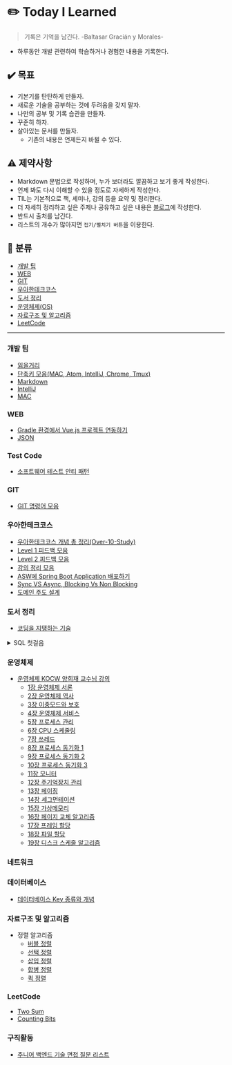 # :pencil2: Today I Learned
> 기록은 기억을 남긴다. -Baltasar Gracián y Morales-

- 하루동안 개발 관련하여 학습하거나 경험한 내용을 기록한다.


## :heavy_check_mark: 목표
- 기본기를 탄탄하게 만들자.
- 새로운 기술을 공부하는 것에 두려움을 갖지 말자.
- 나만의 공부 및 기록 습관을 만들자.
- 꾸준히 하자.
- 살아있는 문서를 만들자.
  - 기존의 내용은 언제든지 바뀔 수 있다.


## :warning: 제약사항
- Markdown 문법으로 작성하며, 누가 보더라도 깔끔하고 보기 좋게 작성한다.
- 언제 봐도 다시 이해할 수 있을 정도로 자세하게 작성한다.
- TIL는 기본적으로 책, 세미나, 강의 등을 요약 및 정리한다.
- 더 자세히 정리하고 싶은 주제나 공유하고 싶은 내용은 [블로그](https://velog.io/@codemcd)에 작성한다.
- 반드시 출처를 남긴다.
- 리스트의 개수가 많아지면 `접기/펼치기 버튼`을 이용한다.


## :book: 분류
- [개발 팁](#개발-팁)
- [WEB](#web)
- [GIT](#git)
- [우아한테크코스](#우아한테크코스)
- [도서 정리](#도서-정리)
- [운영체제(OS)](#운영체제)
- [자료구조 및 알고리즘](#자료구조-및-알고리즘)
- [LeetCode](#leetcode)

---

### 개발 팁
- [읽을거리](https://github.com/CODEMCD/TIL/blob/master/TIP/%EC%9D%BD%EC%9D%84%EA%B1%B0%EB%A6%AC.md)
- [단축키 모음(MAC, Atom, IntelliJ, Chrome, Tmux)](https://github.com/CODEMCD/TIL/blob/master/TIP/%EB%8B%A8%EC%B6%95%ED%82%A4%20%EB%AA%A8%EC%9D%8C.md)
- [Markdown](https://github.com/CODEMCD/TIL/blob/master/TIP/Markdown.md)
- [IntelliJ](https://github.com/CODEMCD/TIL/blob/master/TIP/IntelliJ.md)
- [MAC](https://github.com/CODEMCD/TIL/blob/master/TIP/Mac.md)


### WEB
- [Gradle 환경에서 Vue.js 프로젝트 연동하기](https://github.com/CODEMCD/TIL/blob/master/WEB/Gradle%ED%99%98%EA%B2%BD%EC%97%90%EC%84%9C%20Vue.js%20%ED%94%84%EB%A1%9C%EC%A0%9D%ED%8A%B8%ED%95%98%EA%B8%B0.md)
- [JSON](https://github.com/CODEMCD/TIL/blob/master/WEB/JSON.md)


### Test Code
- [소프트웨어 테스트 안티 패턴](https://github.com/CODEMCD/TIL/blob/master/TEST%20CODE/%EC%86%8C%ED%94%84%ED%8A%B8%EC%9B%A8%EC%96%B4%20%ED%85%8C%EC%8A%A4%ED%8A%B8%20%EC%95%88%ED%8B%B0%20%ED%8C%A8%ED%84%B4.md)


### GIT
- [GIT 명령어 모음](https://github.com/CODEMCD/TIL/blob/master/GIT/GIT%20%EB%AA%85%EB%A0%B9%EC%96%B4.md)


### 우아한테크코스
- [우아한테크코스 개념 총 정리(Over-10-Study)](https://github.com/Over-10-Study/woowa-tech-wiki)
- [Level 1 피드백 모음](https://github.com/CODEMCD/TIL/blob/master/%EC%9A%B0%EC%95%84%ED%95%9C%ED%85%8C%ED%81%AC%EC%BD%94%EC%8A%A4/Level1%20%ED%94%BC%EB%93%9C%EB%B0%B1%20%EB%AA%A8%EC%9D%8C.md)
- [Level 2 피드백 모음](https://github.com/CODEMCD/TIL/blob/master/%EC%9A%B0%EC%95%84%ED%95%9C%ED%85%8C%ED%81%AC%EC%BD%94%EC%8A%A4/Level2%20%ED%94%BC%EB%93%9C%EB%B0%B1%20%EB%AA%A8%EC%9D%8C.md)
- [강의 정리 모음](https://github.com/CODEMCD/TIL/blob/master/%EC%9A%B0%EC%95%84%ED%95%9C%ED%85%8C%ED%81%AC%EC%BD%94%EC%8A%A4/%EA%B0%95%EC%9D%98%20%EC%A0%95%EB%A6%AC%20%EB%AA%A8%EC%9D%8C.md)
- [ASW에 Spring Boot Application 배포하기](https://github.com/CODEMCD/TIL/blob/master/%EC%9A%B0%EC%95%84%ED%95%9C%ED%85%8C%ED%81%AC%EC%BD%94%EC%8A%A4/AWS%EC%97%90%20Spring%20Web%20Application%20%EB%B0%B0%ED%8F%AC%ED%95%98%EA%B8%B0.md)
- [Sync VS Async, Blocking Vs Non Blocking](https://github.com/CODEMCD/TIL/blob/master/%EC%9A%B0%EC%95%84%ED%95%9C%ED%85%8C%ED%81%AC%EC%BD%94%EC%8A%A4/Sync%20VS%20Async%2CBlocking%20VS%20Non%20Blocking.md)
- [도메인 주도 설계](https://github.com/CODEMCD/TIL/blob/master/%EC%9A%B0%EC%95%84%ED%95%9C%ED%85%8C%ED%81%AC%EC%BD%94%EC%8A%A4/%EB%8F%84%EB%A9%94%EC%9D%B8%20%EC%A3%BC%EB%8F%84%20%EC%84%A4%EA%B3%84.md)


### 도서 정리
- [코딩을 지탱하는 기술](https://github.com/CODEMCD/TIL/blob/master/%EB%8F%84%EC%84%9C/%EC%BD%94%EB%94%A9%EC%9D%84%20%EC%A7%80%ED%83%B1%ED%95%98%EB%8A%94%20%EA%B8%B0%EC%88%A0.md)

<details>
<summary>SQL 첫걸음</summary>
<div markdown="1">

- [1강 데이터베이스](https://github.com/CODEMCD/TIL/blob/master/%EB%8F%84%EC%84%9C/SQL%20%EC%B2%AB%EA%B1%B8%EC%9D%8C/1%EA%B0%95%20%EB%8D%B0%EC%9D%B4%ED%84%B0%EB%B2%A0%EC%9D%B4%EC%8A%A4.md)
- [2강 다양한 데이터베이스](https://github.com/CODEMCD/TIL/blob/master/%EB%8F%84%EC%84%9C/SQL%20%EC%B2%AB%EA%B1%B8%EC%9D%8C/2%EA%B0%95%20%EB%8B%A4%EC%96%91%ED%95%9C%20%EB%8D%B0%EC%9D%B4%ED%84%B0%EB%B2%A0%EC%9D%B4%EC%8A%A4.md)
- [3강 데이터베이스 서버](https://github.com/CODEMCD/TIL/blob/master/%EB%8F%84%EC%84%9C/SQL%20%EC%B2%AB%EA%B1%B8%EC%9D%8C/3%EA%B0%95%20%EB%8D%B0%EC%9D%B4%ED%84%B0%EB%B2%A0%EC%9D%B4%EC%8A%A4%20%EC%84%9C%EB%B2%84.md)
- [4강 Hello World 실행하기](https://github.com/CODEMCD/TIL/blob/master/%EB%8F%84%EC%84%9C/SQL%20%EC%B2%AB%EA%B1%B8%EC%9D%8C/4%EA%B0%95%20Hello%20World%20%EC%8B%A4%ED%96%89%ED%95%98%EA%B8%B0.md)
- [5강 테이블 구조 참조하기](https://github.com/CODEMCD/TIL/blob/master/%EB%8F%84%EC%84%9C/SQL%20%EC%B2%AB%EA%B1%B8%EC%9D%8C/5%EA%B0%95%20%ED%85%8C%EC%9D%B4%EB%B8%94%20%EA%B5%AC%EC%A1%B0%20%EC%B0%B8%EC%A1%B0%ED%95%98%EA%B8%B0.md)
- [6강 검색 조건 지정하기](https://github.com/CODEMCD/TIL/blob/master/%EB%8F%84%EC%84%9C/SQL%20%EC%B2%AB%EA%B1%B8%EC%9D%8C/6%EA%B0%95%20%EA%B2%80%EC%83%89%20%EC%A1%B0%EA%B1%B4%20%EC%A7%80%EC%A0%95%ED%95%98%EA%B8%B0.md)
- [7강 조건 조합하기](https://github.com/CODEMCD/TIL/blob/master/%EB%8F%84%EC%84%9C/SQL%20%EC%B2%AB%EA%B1%B8%EC%9D%8C/7%EA%B0%95%20%EC%A1%B0%EA%B1%B4%20%EC%A1%B0%ED%95%A9%ED%95%98%EA%B8%B0.md)
- [8강 패턴 매칭에 의한 검색](https://github.com/CODEMCD/TIL/blob/master/%EB%8F%84%EC%84%9C/SQL%20%EC%B2%AB%EA%B1%B8%EC%9D%8C/8%EA%B0%95%20%ED%8C%A8%ED%84%B4%20%EB%A7%A4%EC%B9%AD%EC%97%90%20%EC%9D%98%ED%95%9C%20%EA%B2%80%EC%83%89.md)
- [9강 정렬-ORDER BY](https://github.com/CODEMCD/TIL/blob/master/%EB%8F%84%EC%84%9C/SQL%20%EC%B2%AB%EA%B1%B8%EC%9D%8C/9%EA%B0%95%20%EC%A0%95%EB%A0%AC-ORDER%20BY.md)
- [10강 복수의 열을 지정해 정렬하기](https://github.com/CODEMCD/TIL/blob/master/%EB%8F%84%EC%84%9C/SQL%20%EC%B2%AB%EA%B1%B8%EC%9D%8C/10%EA%B0%95%20%EB%B3%B5%EC%88%98%EC%9D%98%20%EC%97%B4%EC%9D%84%20%EC%A7%80%EC%A0%95%ED%95%B4%20%EC%A0%95%EB%A0%AC%ED%95%98%EA%B8%B0.md)
- [11강 결과 행 제한하기](https://github.com/CODEMCD/TIL/blob/master/%EB%8F%84%EC%84%9C/SQL%20%EC%B2%AB%EA%B1%B8%EC%9D%8C/11%EA%B0%95%20%EA%B2%B0%EA%B3%BC%20%ED%96%89%20%EC%A0%9C%ED%95%9C%ED%95%98%EA%B8%B0-LIMIT.md)
- [12강 수치 연산](https://github.com/CODEMCD/TIL/blob/master/%EB%8F%84%EC%84%9C/SQL%20%EC%B2%AB%EA%B1%B8%EC%9D%8C/12%EA%B0%95%20%EC%88%98%EC%B9%98%20%EC%97%B0%EC%82%B0.md)

</div>
</details>


### 운영체제
- [운영체제 KOCW 양희재 교수님 강의](http://www.kocw.net/home/search/kemView.do?kemId=978503)
  - [1장 운영체제 서론](https://github.com/CODEMCD/TIL/blob/master/OS/1%EC%9E%A5-%EC%9A%B4%EC%98%81%EC%B2%B4%EC%A0%9C%20%EC%84%9C%EB%A1%A0.md)
  - [2장 운영체제 역사](https://github.com/CODEMCD/TIL/blob/master/OS/2%EC%9E%A5-%EC%9A%B4%EC%98%81%EC%B2%B4%EC%A0%9C%20%EC%97%AD%EC%82%AC.md)
  - [3장 이중모드와 보호](https://github.com/CODEMCD/TIL/blob/master/OS/3%EC%9E%A5-%EC%9D%B4%EC%A4%91%EB%AA%A8%EB%93%9C%EC%99%80%20%EB%B3%B4%ED%98%B8.md)
  - [4장 운영체제 서비스](https://github.com/CODEMCD/TIL/blob/master/OS/4%EC%9E%A5-%EC%9A%B4%EC%98%81%EC%B2%B4%EC%A0%9C%20%EC%84%9C%EB%B9%84%EC%8A%A4.md)
  - [5장 프로세스 관리](https://github.com/CODEMCD/TIL/blob/master/OS/5%EC%9E%A5-%ED%94%84%EB%A1%9C%EC%84%B8%EC%8A%A4%EA%B4%80%EB%A6%AC.md)
  - [6장 CPU 스케줄링](https://github.com/CODEMCD/TIL/blob/master/OS/6%EC%9E%A5-CPU%EC%8A%A4%EC%BC%80%EC%A4%84%EB%A7%81.md)
  - [7장 쓰레드](https://github.com/CODEMCD/TIL/blob/master/OS/7%EC%9E%A5-%EC%93%B0%EB%A0%88%EB%93%9C.md)
  - [8장 프로세스 동기화 1](https://github.com/CODEMCD/TIL/blob/master/OS/8%EC%9E%A5-%ED%94%84%EB%A1%9C%EC%84%B8%EC%8A%A4%20%EB%8F%99%EA%B8%B0%ED%99%94-1.md)
  - [9장 프로세스 동기화 2](https://github.com/CODEMCD/TIL/blob/master/OS/9%EC%9E%A5-%ED%94%84%EB%A1%9C%EC%84%B8%EC%8A%A4%20%EB%8F%99%EA%B8%B0%ED%99%94-2.md)
  - [10장 프로세스 동기화 3](https://github.com/CODEMCD/TIL/blob/master/OS/10%EC%9E%A5-%ED%94%84%EB%A1%9C%EC%84%B8%EC%8A%A4%20%EB%8F%99%EA%B8%B0%ED%99%94-3.md)
  - [11장 모니터](https://github.com/CODEMCD/TIL/blob/master/OS/11%EC%9E%A5-%EB%AA%A8%EB%8B%88%ED%84%B0.md)
  - [12장 주기억장치 관리](https://github.com/CODEMCD/TIL/blob/master/OS/12%EC%9E%A5-%EC%A3%BC%EA%B8%B0%EC%96%B5%EC%9E%A5%EC%B9%98%20%EA%B4%80%EB%A6%AC.md)
  - [13장 페이징](https://github.com/CODEMCD/TIL/blob/master/OS/13%EC%9E%A5-%ED%8E%98%EC%9D%B4%EC%A7%95.md)
  - [14장 세그먼테이션](https://github.com/CODEMCD/TIL/blob/master/OS/14%EC%9E%A5-%EC%84%B8%EA%B7%B8%EB%A8%BC%ED%85%8C%EC%9D%B4%EC%85%98.md)
  - [15장 가상메모리](https://github.com/CODEMCD/TIL/blob/master/OS/15%EC%9E%A5-%EA%B0%80%EC%83%81%EB%A9%94%EB%AA%A8%EB%A6%AC.md)
  - [16장 페이지 교체 알고리즘](https://github.com/CODEMCD/TIL/blob/master/OS/16%EC%9E%A5-%ED%8E%98%EC%9D%B4%EC%A7%80%20%EA%B5%90%EC%B2%B4%20%EC%95%8C%EA%B3%A0%EB%A6%AC%EC%A6%98.md)
  - [17장 프레임 할당](https://github.com/CODEMCD/TIL/blob/master/OS/17%EC%9E%A5-%ED%94%84%EB%A0%88%EC%9E%84%20%ED%95%A0%EB%8B%B9.md)
  - [18장 파일 할당](https://github.com/CODEMCD/TIL/blob/master/OS/18%EC%9E%A5-%ED%8C%8C%EC%9D%BC%20%ED%95%A0%EB%8B%B9.md)
  - [19장 디스크 스케줄 알고리즘](https://github.com/CODEMCD/TIL/blob/master/OS/19%EC%9E%A5-%EB%94%94%EC%8A%A4%ED%81%AC%20%EC%8A%A4%EC%BC%80%EC%A4%84%20%EC%95%8C%EA%B3%A0%EB%A6%AC%EC%A6%98.md)


### 네트워크


### 데이터베이스
- [데이터베이스 Key 종류와 개념](https://github.com/CODEMCD/TIL/blob/master/Database/Key.md)


### 자료구조 및 알고리즘
- 정렬 알고리즘
  - [버블 정렬](https://github.com/CODEMCD/TIL/blob/master/DataStructure/%EB%B2%84%EB%B8%94%20%EC%A0%95%EB%A0%AC.md)
  - [선택 정렬](https://github.com/CODEMCD/TIL/blob/master/DataStructure/%EC%84%A0%ED%83%9D%20%EC%A0%95%EB%A0%AC.md)
  - [삽입 정렬](https://github.com/CODEMCD/TIL/blob/master/DataStructure/%EC%82%BD%EC%9E%85%20%EC%A0%95%EB%A0%AC.md)
  - [합병 정렬](https://github.com/CODEMCD/TIL/blob/master/DataStructure/%ED%95%A9%EB%B3%91%20%EC%A0%95%EB%A0%AC.md)
  - [퀵 정렬](https://github.com/CODEMCD/TIL/blob/master/DataStructure/%ED%80%B5%20%EC%A0%95%EB%A0%AC.md)


### LeetCode
- [Two Sum](https://github.com/CODEMCD/TIL/blob/master/LeetCode/TwoSum.md)
- [Counting Bits](https://github.com/CODEMCD/TIL/blob/master/LeetCode/Counting%20Bits.md)


### 구직활동
- [주니어 백엔드 기술 면접 질문 리스트](https://github.com/CODEMCD/TIL/blob/master/Recruit/Junior-Backend-Interview-Question-List.md)
